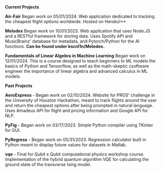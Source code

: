 
**Current Projects**

**Air-Fair** 
Began work on 05/01/2024. Web application dedicated to tracking the cheapest flight options worldwide. Hosted on Heroku!**

**Melodex** 
Began work on 10/01/2023. Web application that uses Node.JS and a RESTful framework for storing data. Uses Spotify API and MusicBrainz' database for metadata, and Pytorch/Python for the AI functions. **Can be found under kscnl1n/Melodex.**

**Fundamentals of Linear Algebra in Machine Learning**
Began work on 12/01/2024. This is a course designed to teach beginners to ML models the basics of Python and Tensorflow, as well as the math-skeptic csoftware engineer the importance of linear algebra and advanced calculus in ML models. 


**Past Projects**

**AeroExpress** - Began work on 02/10/2024. Website for PROS' challenge in the University of Houston Hackathon, meant to track flights around the user and return the cheapest options after being prompted in natural language. Uses Amadeus API for flight and pricing information and Google API for NLP.

**PyFig** - Began work on 03/17/2023. Simple Python compiler using TKinter for GUI.

**PyRegress** - Began work on 05/31/2023. Regression calculator built in Python meant to display future values for datasets in Matlab. 

**vqe** - Final for Qubit x Qubit computational physics workshop course. Implementation of the hybrid quantum algorithm VQE for calculating the ground state of the transverse Ising model.
